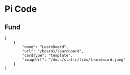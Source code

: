 # Pi Code

## Fund

```codecard
[
    {
        "name": "LearnBoard",
        "url": "/boards/learnboard",
        "cardType": "template",
        "imageUrl": "/docs/static/libs/learnboard.jpeg"
    }
]
```
